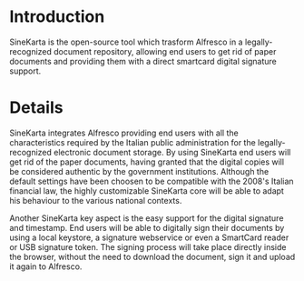 # Introduction #

SineKarta is the open-source tool which trasform Alfresco in a legally-recognized document repository, allowing end users to get rid of paper documents and providing them with a direct smartcard digital signature support.



# Details #

SineKarta integrates Alfresco providing end users with all the characteristics  required by the Italian public administration for the legally-recognized electronic document storage. By using SineKarta end users will get rid of the paper documents, having granted that the digital copies will be considered authentic by the government institutions. Although the default settings have been choosen to be compatible with the 2008's Italian financial law, the highly customizable SineKarta core will be able to adapt his behaviour to the various national contexts.

Another SineKarta key aspect is the easy support for the digital signature and timestamp. End users will be able to digitally sign their documents by using a local keystore, a signature webservice or even a SmartCard reader or USB signature token. The signing process will take place directly inside the browser, without the need to download the document, sign it and upload it again to Alfresco.